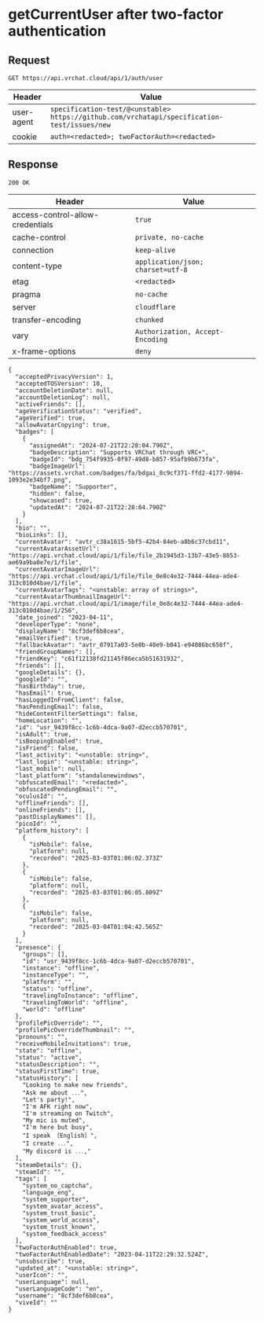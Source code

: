 # getCurrentUser after two-factor authentication

## Request
`GET https://api.vrchat.cloud/api/1/auth/user`

| Header | Value |
| ------ | ----- |
| user-agent | `specification-test/@<unstable> https://github.com/vrchatapi/specification-test/issues/new` |
| cookie | `auth=<redacted>; twoFactorAuth=<redacted>` |


## Response
`200 OK`

| Header | Value |
| ------ | ----- |
| access-control-allow-credentials | `true` |
| cache-control | `private, no-cache` |
| connection | `keep-alive` |
| content-type | `application/json; charset=utf-8` |
| etag | `<redacted>` |
| pragma | `no-cache` |
| server | `cloudflare` |
| transfer-encoding | `chunked` |
| vary | `Authorization, Accept-Encoding` |
| x-frame-options | `deny` |

```jsonc
{
  "acceptedPrivacyVersion": 1,
  "acceptedTOSVersion": 10,
  "accountDeletionDate": null,
  "accountDeletionLog": null,
  "activeFriends": [],
  "ageVerificationStatus": "verified",
  "ageVerified": true,
  "allowAvatarCopying": true,
  "badges": [
    {
      "assignedAt": "2024-07-21T22:28:04.790Z",
      "badgeDescription": "Supports VRChat through VRC+",
      "badgeId": "bdg_754f9935-0f97-49d8-b857-95afb9b673fa",
      "badgeImageUrl": "https://assets.vrchat.com/badges/fa/bdgai_8c9cf371-ffd2-4177-9894-1093e2e34bf7.png",
      "badgeName": "Supporter",
      "hidden": false,
      "showcased": true,
      "updatedAt": "2024-07-21T22:28:04.790Z"
    }
  ],
  "bio": "",
  "bioLinks": [],
  "currentAvatar": "avtr_c38a1615-5bf5-42b4-84eb-a8b6c37cbd11",
  "currentAvatarAssetUrl": "https://api.vrchat.cloud/api/1/file/file_2b1945d3-13b7-43e5-8853-ae69a9ba0e7e/1/file",
  "currentAvatarImageUrl": "https://api.vrchat.cloud/api/1/file/file_0e8c4e32-7444-44ea-ade4-313c010d4bae/1/file",
  "currentAvatarTags": "<unstable: array of strings>",
  "currentAvatarThumbnailImageUrl": "https://api.vrchat.cloud/api/1/image/file_0e8c4e32-7444-44ea-ade4-313c010d4bae/1/256",
  "date_joined": "2023-04-11",
  "developerType": "none",
  "displayName": "8cf3def6b8cea",
  "emailVerified": true,
  "fallbackAvatar": "avtr_07917a03-5e0b-48e9-b041-e94086bc658f",
  "friendGroupNames": [],
  "friendKey": "c61f12138fd21145f86eca5b51631932",
  "friends": [],
  "googleDetails": {},
  "googleId": "",
  "hasBirthday": true,
  "hasEmail": true,
  "hasLoggedInFromClient": false,
  "hasPendingEmail": false,
  "hideContentFilterSettings": false,
  "homeLocation": "",
  "id": "usr_9439f8cc-1c6b-4dca-9a07-d2eccb570701",
  "isAdult": true,
  "isBoopingEnabled": true,
  "isFriend": false,
  "last_activity": "<unstable: string>",
  "last_login": "<unstable: string>",
  "last_mobile": null,
  "last_platform": "standalonewindows",
  "obfuscatedEmail": "<redacted>",
  "obfuscatedPendingEmail": "",
  "oculusId": "",
  "offlineFriends": [],
  "onlineFriends": [],
  "pastDisplayNames": [],
  "picoId": "",
  "platform_history": [
    {
      "isMobile": false,
      "platform": null,
      "recorded": "2025-03-03T01:06:02.373Z"
    },
    {
      "isMobile": false,
      "platform": null,
      "recorded": "2025-03-03T01:06:05.809Z"
    },
    {
      "isMobile": false,
      "platform": null,
      "recorded": "2025-03-04T01:04:42.565Z"
    }
  ],
  "presence": {
    "groups": [],
    "id": "usr_9439f8cc-1c6b-4dca-9a07-d2eccb570701",
    "instance": "offline",
    "instanceType": "",
    "platform": "",
    "status": "offline",
    "travelingToInstance": "offline",
    "travelingToWorld": "offline",
    "world": "offline"
  },
  "profilePicOverride": "",
  "profilePicOverrideThumbnail": "",
  "pronouns": "",
  "receiveMobileInvitations": true,
  "state": "offline",
  "status": "active",
  "statusDescription": "",
  "statusFirstTime": true,
  "statusHistory": [
    "Looking to make new friends",
    "Ask me about ․․․",
    "Let's partyǃ",
    "I'm AFK right now",
    "I'm streaming on Twitch",
    "My mic is muted",
    "I'm here but busy",
    "I speak ［English］",
    "I create ․․․",
    "My discord is ․․․‚"
  ],
  "steamDetails": {},
  "steamId": "",
  "tags": [
    "system_no_captcha",
    "language_eng",
    "system_supporter",
    "system_avatar_access",
    "system_trust_basic",
    "system_world_access",
    "system_trust_known",
    "system_feedback_access"
  ],
  "twoFactorAuthEnabled": true,
  "twoFactorAuthEnabledDate": "2023-04-11T22:29:32.524Z",
  "unsubscribe": true,
  "updated_at": "<unstable: string>",
  "userIcon": "",
  "userLanguage": null,
  "userLanguageCode": "en",
  "username": "8cf3def6b8cea",
  "viveId": ""
}
```
